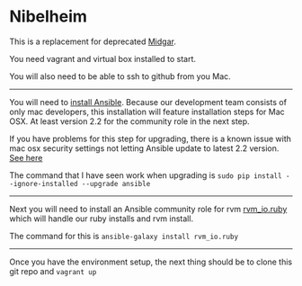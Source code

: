 Nibelheim
===

This is a replacement for deprecated [Midgar](https://github.com/ndoit/midgar).

You need vagrant and virtual box installed to start.

You will also need to be able to ssh to github from you Mac.

---

You will need to [install Ansible](http://docs.ansible.com/ansible/intro_installation.html#latest-releases-on-mac-osx).
Because our development team consists of only mac developers, this installation
will feature installation steps for Mac OSX. At least version 2.2 for the
community role in the next step.

If you have problems for this step for upgrading, there is a known issue
with mac osx security settings not letting Ansible update to latest 2.2 version.
[See here](https://github.com/ansible/ansible/issues/13116#issuecomment-239844113)

The command that I have seen work when upgrading is
`sudo pip install --ignore-installed --upgrade ansible`

---

Next you will need to install an Ansible community role for rvm
[rvm_io.ruby](https://galaxy.ansible.com/rvm_io/ruby/) which will
handle our ruby installs and rvm install.

The command for this is `ansible-galaxy install rvm_io.ruby`

---

Once you have the environment setup, the next thing should be to clone this git
repo and `vagrant up`
